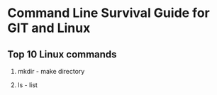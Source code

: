 # Command Line Survival Guide for GIT and Linux

## Top 10 Linux commands

1. mkdir - make directory

2. ls - list

